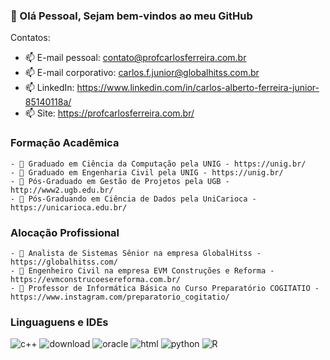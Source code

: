 ### 👋 Olá Pessoal, Sejam bem-vindos ao meu GitHub 

Contatos:
- 📫 E-mail pessoal: contato@profcarlosferreira.com.br
- 📫 E-mail corporativo: carlos.f.junior@globalhitss.com.br
- 📫 LinkedIn: https://www.linkedin.com/in/carlos-alberto-ferreira-junior-85140118a/
- 📫 Site: https://profcarlosferreira.com.br/

### Formação Acadêmica
```` 
- 🔭 Graduado em Ciência da Computação pela UNIG - https://unig.br/
- 🔭 Graduado em Engenharia Civil pela UNIG - https://unig.br/
- 🔭 Pós-Graduado em Gestão de Projetos pela UGB - http://www2.ugb.edu.br/
- 🔭 Pós-Graduando em Ciência de Dados pela UniCarioca - https://unicarioca.edu.br/
```` 

### Alocação Profissional

```` 
- 🔭 Analista de Sistemas Sênior na empresa GlobalHitss - https://globalhitss.com/
- 🔭 Engenheiro Civil na empresa EVM Construções e Reforma - https://evmconstrucoesereforma.com.br/ 
- 🔭 Professor de Informática Básica no Curso Preparatório COGITATIO - https://www.instagram.com/preparatorio_cogitatio/
```` 

### Linguaguens e IDEs

![c++](https://user-images.githubusercontent.com/108193136/175820563-87c210bf-bc97-4596-b7c5-18794e078f45.png)
![download](https://user-images.githubusercontent.com/108193136/175821904-fcdb6ac6-c842-445a-a1fa-9d44027084a9.png)
![oracle](https://user-images.githubusercontent.com/108193136/175821995-241ef6fe-1047-461d-a5d5-e15a97ef3a9a.png)
![html](https://user-images.githubusercontent.com/108193136/175822289-7948f2f9-9d1a-42f3-b1ee-50eb1e900bfc.png)
![python](https://user-images.githubusercontent.com/108193136/175822361-dcc5ca76-f3d5-4854-ad96-b82bdd4c9537.png)
![R](https://user-images.githubusercontent.com/108193136/175822558-e8616204-36c1-47c4-907c-f09365a2aeb7.jpg)

